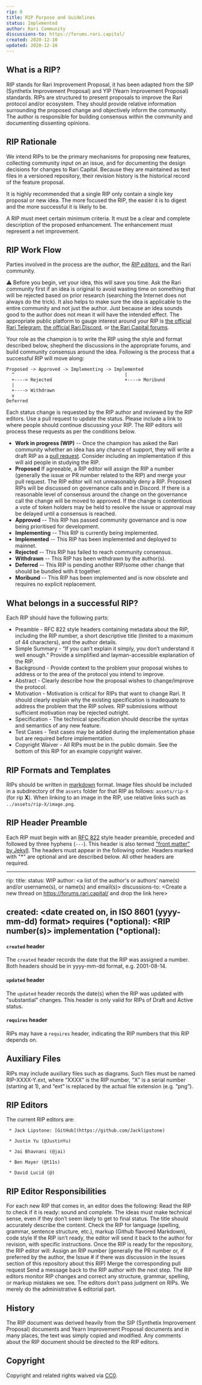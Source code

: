 ```yaml
---
rip: 0
title: RIP Purpose and Guidelines
status: Implemented
author: Rari Community
discussions-to: https://forums.rari.capital/
created: 2020-12-10
updated: 2020-12-10
---
```


## What is a RIP?

RIP stands for Rari Improvement Proposal, it has been adapted from the SIP (Synthetix Improvement Proposal) and YIP (Yearn Improvement Proposal) standards. RIPs are structured to present proposals to improve the Rari protocol and/or ecosystem. They should provide relative information surrounding the proposed change and objectively inform the community. The author is responsible for building consensus within the community and documenting dissenting opinions.

## RIP Rationale

We intend RIPs to be the primary mechanisms for proposing new features, collecting community input on an issue, and for documenting the design decisions for changes to Rari Capital. Because they are maintained as text files in a versioned repository, their revision history is the historical record of the feature proposal.

It is highly recommended that a single RIP only contain a single key proposal or new idea. The more focused the RIP, the easier it is to digest and the more successful it is likely to be.

A RIP must meet certain minimum criteria. It must be a clear and complete description of the proposed enhancement. The enhancement must represent a net improvement.


## RIP Work Flow

Parties involved in the process are the *author*, the [*RIP editors*](#rip-editors), and the Rari community.

:warning: Before you begin, vet your idea, this will save you time. Ask the Rari community first if an idea is original to avoid wasting time on something that will be rejected based on prior research (searching the Internet does not always do the trick). It also helps to make sure the idea is applicable to the entire community and not just the author. Just because an idea sounds good to the author does not mean it will have the intended effect. The appropriate public platform to gauge interest around your RIP is [the official Rari Telegram], [the official Rari Discord], or [the Rari Capital forums].

Your role as the champion is to write the RIP using the style and format described below, shepherd the discussions in the appropriate forums, and build community consensus around the idea. Following is the process that a successful RIP will move along:

```
Proposed -> Approved -> Implementing -> Implemented
  ^                                         |
  +----> Rejected                           +----> Moribund
  |
  +----> Withdrawn
  v
Deferred
```

Each status change is requested by the RIP author and reviewed by the RIP editors. Use a pull request to update the status. Please include a link to where people should continue discussing your RIP. The RIP editors will process these requests as per the conditions below.
* **Work in progress (WIP)** -- Once the champion has asked the Rari community whether an idea has any chance of support, they will write a draft RIP as a [pull request]. Consider including an implementation if this will aid people in studying the RIP.
* **Proposed** If agreeable, a RIP editor will assign the RIP a number (generally the issue or PR number related to the RIP) and merge your pull request. The RIP editor will not unreasonably deny a RIP. Proposed RIPs will be discussed on governance calls and in Discord. If there is a reasonable level of consensus around the change on the governance call the change will be moved to approved. If the change is contentious a vote of token holders may be held to resolve the issue or approval may be delayed until a consensus is reached.
* **Approved** -- This RIP has passed community governance and is now being prioritised for development.
* **Implementing** -- This RIP is currently being implemented.
* **Implemented** -- This RIP has been implemented and deployed to mainnet.
* **Rejected** -- This RIP has failed to reach community consensus.
* **Withdrawn** -- This RIP has been withdrawn by the author(s).
* **Deferred** -- This RIP is pending another RIP/some other change that should be bundled with it together.
* **Moribund** -- This RIP has been implemented and is now obsolete and requires no explicit replacement.

## What belongs in a successful RIP?

Each RIP should have the following parts:

- Preamble - RFC 822 style headers containing metadata about the RIP, including the RIP number, a short descriptive title (limited to a maximum of 44 characters), and the author details.
- Simple Summary - “If you can’t explain it simply, you don’t understand it well enough.” Provide a simplified and layman-accessible explanation of the RIP.
- Background - Provide context to the problem your proposal wishes to address or to the area of the protocol you intend to improve.
- Abstract - Clearly describe how the proposal wishes to change/improve the protocol.
- Motivation - Motivation is critical for RIPs that want to change Rari. It should clearly explain why the existing specification is inadequate to address the problem that the RIP solves. RIP submissions without sufficient motivation may be rejected outright.
- Specification - The technical specification should describe the syntax and semantics of any new feature.
- Test Cases - Test cases may be added during the implementation phase but are required before implementation.
- Copyright Waiver - All RIPs must be in the public domain. See the bottom of this RIP for an example copyright waiver.

## RIP Formats and Templates

RIPs should be written in [markdown] format.
Image files should be included in a subdirectory of the `assets` folder for that RIP as follows: `assets/rip-X` (for rip **X**). When linking to an image in the RIP, use relative links such as `../assets/rip-X/image.png`.

## RIP Header Preamble

Each RIP must begin with an [RFC 822](https://www.ietf.org/rfc/rfc822.txt) style header preamble, preceded and followed by three hyphens (`---`). This header is also termed ["front matter" by Jekyll](https://jekyllrb.com/docs/front-matter/). The headers must appear in the following order. Headers marked with "*" are optional and are described below. All other headers are required.

---
rip: <to be assigned>
title: <RIP title>
status: WIP
author: <a list of the author's or authors' name(s) and/or username(s), or name(s) and email(s)>
discussions-to: <Create a new thread on https://forums.rari.capital/ and drop the link here>

created: <date created on, in ISO 8601 (yyyy-mm-dd) format>
requires (*optional): <RIP number(s)>
implementation (*optional): <Added if RIP passes>
---


#### `created` header

The `created` header records the date that the RIP was assigned a number. Both headers should be in yyyy-mm-dd format, e.g. 2001-08-14.

#### `updated` header

The `updated` header records the date(s) when the RIP was updated with "substantial" changes. This header is only valid for RIPs of Draft and Active status.

#### `requires` header

RIPs may have a `requires` header, indicating the RIP numbers that this RIP depends on.

## Auxiliary Files

RIPs may include auxiliary files such as diagrams. Such files must be named RIP-XXXX-Y.ext, where “XXXX” is the RIP number, “X” is a serial number (starting at 1), and “ext” is replaced by the actual file extension (e.g. “png”).

## RIP Editors

The current RIP editors are:

` * Jack Lipstone: [GitHub](https://github.com/Jacklipstone)`

` * Justin Yu (@JustinYu)`

` * Jai Bhavnani (@jai)`

` * Ben Mayer (@t11s)`

` * David Lucid (@)`

## RIP Editor Responsibilities

For each new RIP that comes in, an editor does the following:
Read the RIP to check if it is ready: sound and complete. The ideas must make technical sense, even if they don’t seem likely to get to final status.
The title should accurately describe the content.
Check the RIP for language (spelling, grammar, sentence structure, etc.), markup (Github flavored Markdown), code style
If the RIP isn’t ready, the editor will send it back to the author for revision, with specific instructions.
Once the RIP is ready for the repository, the RIP editor will:
Assign an RIP number (generally the PR number or, if preferred by the author, the Issue # if there was discussion in the Issues section of this repository about this RIP)
Merge the corresponding pull request
Send a message back to the RIP author with the next step.
The RIP editors monitor RIP changes and correct any structure, grammar, spelling, or markup mistakes we see.
The editors don’t pass judgment on RIPs. We merely do the administrative & editorial part.


## History

The RIP document was derived heavily from the SIP (Synthetix Improvement Proposal) documents and Yearn Improvement Proposal documents and in many places, the text was simply copied and modified. Any comments about the RIP document should be directed to the RIP editors.

<!--### Bibliography-->

[the official Rari Discord]: https://discord.gg/Y6Zy7c2aat
[the official Rari Telegram]: https://t.me/RariCapitalChat
[pull request]: https://github.com/Rari-Capital/Rari-Improvement-Proposals-RIPS-/pulls
[markdown]: https://github.com/adam-p/markdown-here/wiki/Markdown-Cheatsheet
[the Rari Capital forums]: https://forums.rari.capital/



## Copyright

Copyright and related rights waived via [CC0](https://creativecommons.org/publicdomain/zero/1.0/).


